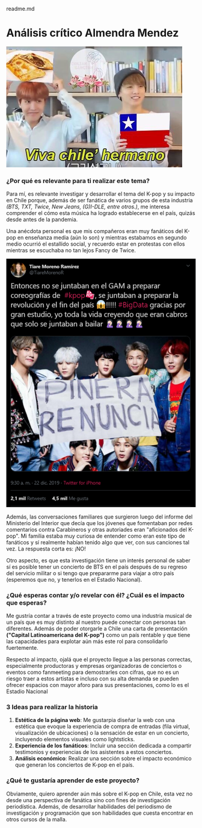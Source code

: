 readme.md


# **Análisis crítico Almendra Mendez**

![alt text](<imagenes/BTS Chile.jpg>)

### ¿Por qué es relevante para ti realizar este tema? 

Para mí, es relevante investigar y desarrollar el tema del K-pop y su impacto en Chile porque, además de ser fanática de varios grupos de esta industria *(BTS, TXT, Twice, New Jeans, (G)I-DLE, entre otros.)*, me interesa comprender el cómo esta música ha logrado establecerse en el país, quizás desde antes de la pandemia. 

Una anécdota personal es que mis compañeros eran muy fanáticos del K-pop en enseñanza media (aún lo son) y mientras estabamos en segundo medio ocurrió el estallido social, y recuerdo estar en protestas con ellos mientras se escuchaba no tan lejos Fancy de Twice. 

![alt text](<imagenes/Meme estallido.png>)


Además, las conversaciones familiares que surgieron luego del informe del Ministerio del Interior que decía que los jóvenes que fomentaban por redes comentarios contra Carabineros y otras autoriades eran "aficionados del K-pop". Mi familia estaba muy curiosa de entender como eran este tipo de fanáticos y sí realmente habían tenido algo que ver, con sus canciones tal vez. La respuesta corta es: ¡NO!

Otro aspecto, es que esta investigación tiene un interés personal de saber sí es posible tener un concierto de BTS en el país después de su regreso del servicio militar o si tengo que prepararme para viajar a otro país (esperemos que no, y tenerlos en el Estadio Nacional). 

### ¿Qué esperas contar y/o revelar con él? ¿Cuál es el impacto que esperas? 

Me gustría contar a través de este proyecto como una industria musical de un país que es muy distinto al nuestro puede conectar con personas tan diferentes. Además de poder otorgarle a Chile una carta de presentación **("Capital Latinoamericana del K-pop")** como un país rentable y que tiene las capacidades para explotar aún más este rol para consolidarlo fuertemente. 

Respecto al impacto, ojalá que el proyecto llegue a las personas correctas, especialmente productoras y empresas organizadoras de conciertos o eventos como fanmeeting para demostrarles con cifras, que no es un riesgo traer a estos artistas e incluso con su alta demanda se pueden ofrecer espacios con mayor aforo para sus presentaciones, como lo es el Estadio Nacional 


### 3 Ideas para realizar la historia

1. **Estética de la página web**: Me gustarpia diseñar la web con una estética que evoque la experiencia de compra de entradas (fila virtual, visualización de ubicaciones) o la sensación de estar en un concierto, incluyendo elementos visuales como lightsticks.
2. **Experiencia de los fanáticos**: Incluir una sección dedicada a compartir testimonios y experiencias de los asistentes a estos conciertos.
3. **Análisis económico**: Realizar una sección sobre el impacto económico que generan los conciertos de K-pop en el país. 

### ¿Qué te gustaría aprender de este proyecto? 

Obviamente, quiero aprender aún más sobre el K-pop en Chile, esta vez no desde una perspectiva de fanática sino con fines de investigación periodística. Además, de desarrollar habilidades del periodismo de investigación y programación que son habilidades que cuesta encontrar en otros cursos de la malla. 